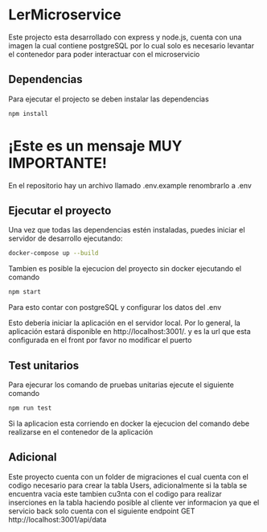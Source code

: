 # LerMicroservice
Este projecto esta desarrollado con express y node.js, cuenta con una imagen la cual contiene postgreSQL por lo cual solo es necesario levantar el contenedor para poder interactuar con el microservicio



## Dependencias
Para ejecutar el projecto se deben instalar las dependencias

```bash
npm install
```
# ¡Este es un mensaje MUY IMPORTANTE!
En el repositorio hay un archivo llamado .env.example renombrarlo a .env

## Ejecutar el proyecto

Una vez que todas las dependencias estén instaladas, puedes iniciar el servidor de desarrollo ejecutando:

```bash
docker-compose up --build
```

Tambien es posible la ejecucion del proyecto sin docker ejecutando el comando 
```bash
npm start
```

Para esto contar con postgreSQL y configurar los datos del .env 

Esto debería iniciar la aplicación en el servidor local. Por lo general, la aplicación estará disponible en http://localhost:3001/. y es la url que esta configurada en el front por favor no modificar el puerto


## Test unitarios
Para ejecurar los comando de pruebas unitarias ejecute el siguiente comando
```bash
npm run test
```

Si la aplicacion esta corriendo en docker la ejecucion del comando debe realizarse en el contenedor de la aplicación

## Adicional 
Este proyecto cuenta con un folder de migraciones el cual cuenta con el codigo necesario para crear la tabla Users, adicionalmente si la tabla se encuentra vacia este tambien cu3nta con el codigo para realizar inserciones en la tabla haciendo posible al cliente ver informacion ya que el servicio back solo cuenta con el siguiente endpoint GET  http://localhost:3001/api/data
